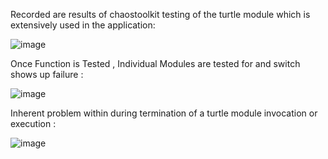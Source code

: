 Recorded are results of chaostoolkit testing of the turtle module which is extensively used in the application:

![image](https://user-images.githubusercontent.com/50335583/136532062-899da73d-1619-45d0-a7e8-70888666bdcb.png)


Once Function is Tested , Individual Modules are tested for and switch shows up failure : 

![image](https://user-images.githubusercontent.com/50335583/136541009-d6910a5a-2460-4af1-8d6c-c8c48a6a6f1a.png)

Inherent problem within during termination of a turtle module invocation or execution : 

![image](https://user-images.githubusercontent.com/50335583/136541408-0565c7d3-30bc-43b5-9cc4-921d9c689ef0.png)




